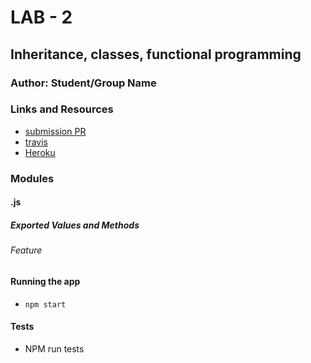 # LAB - 2

## Inheritance, classes, functional programming 

### Author: Student/Group Name

### Links and Resources
* [submission PR](https://github.com/michaelchapman-401-advanced-javascript/Lab-01/pull/1)
* [travis](https://travis-ci.org/michaelchapman-401-advanced-javascript/Lab-01)
* [Heroku](https://cryptic-sands-29392.herokuapp.com)

### Modules
#### .js
##### Exported Values and Methods

###### Feature

#### Running the app
* `npm start`
  
#### Tests
* NPM run tests
